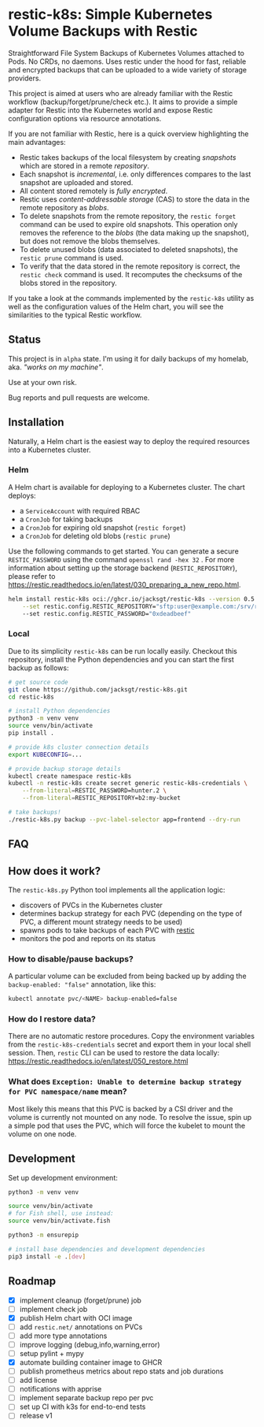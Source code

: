 # restic-k8s: Simple Kubernetes Volume Backups with Restic

Straightforward File System Backups of Kubernetes Volumes attached to Pods. No CRDs, no daemons.
Uses restic under the hood for fast, reliable and encrypted backups that can be uploaded to a wide variety of storage providers.

This project is aimed at users who are already familiar with the Restic workflow (backup/forget/prune/check etc.).
It aims to provide a simple adapter for Restic into the Kubernetes world and expose Restic configuration options via resource annotations.

If you are not familiar with Restic, here is a quick overview highlighting the main advantages:

* Restic takes backups of the local filesystem by creating *snapshots* which are stored in a remote *repository*.
* Each snapshot is *incremental*, i.e. only differences compares to the last snapshot are uploaded and stored.
* All content stored remotely is *fully encrypted*.
* Restic uses *content-addressable storage* (CAS) to store the data in the remote repository as *blobs*.
* To delete snapshots from the remote repository, the `restic forget` command can be used to expire old snapshots. This operation only removes the reference to the *blobs* (the data making up the snapshot), but does not remove the blobs themselves.
* To delete unused blobs (data associated to deleted snapshots), the `restic prune` command is used.
* To verify that the data stored in the remote repository is correct, the `restic check` command is used. It recomputes the checksums of the blobs stored in the repository.

If you take a look at the commands implemented by the `restic-k8s` utility as well as the configuration values of the Helm chart, you will see the similarities to the typical Restic workflow.

## Status

This project is in `alpha` state.
I'm using it for daily backups of my homelab, aka. *"works on my machine"*.

Use at your own risk.

Bug reports and pull requests are welcome.

## Installation

Naturally, a Helm chart is the easiest way to deploy the required resources into a Kubernetes cluster.

### Helm

A Helm chart is available for deploying to a Kubernetes cluster.
The chart deploys:

* a `ServiceAccount` with required RBAC
* a `CronJob` for taking backups
* a `CronJob` for expiring old snapshot (`restic forget`)
* a `CronJob` for deleting old blobs (`restic prune`)

Use the following commands to get started.
You can generate a secure `RESTIC_PASSWORD` using the command `openssl rand -hex 32` .
For more information about setting up the storage backend (`RESTIC_REPOSITORY`), please refer to <https://restic.readthedocs.io/en/latest/030_preparing_a_new_repo.html>.

```sh
helm install restic-k8s oci://ghcr.io/jacksgt/restic-k8s --version 0.5.0 \
    --set restic.config.RESTIC_REPOSITORY="sftp:user@example.com:/srv/restic-repo"
    --set restic.config.RESTIC_PASSWORD="0xdeadbeef"
```


### Local

Due to its simplicity `restic-k8s` can be run locally easily.
Checkout this repository, install the Python dependencies and you can start the first backup as follows:

```sh
# get source code
git clone https://github.com/jacksgt/restic-k8s.git
cd restic-k8s

# install Python dependencies
python3 -m venv venv
source venv/bin/activate
pip install .

# provide k8s cluster connection details
export KUBECONFIG=...

# provide backup storage details
kubectl create namespace restic-k8s
kubectl -n restic-k8s create secret generic restic-k8s-credentials \
    --from-literal=RESTIC_PASSWORD=hunter.2 \
    --from-literal=RESTIC_REPOSITORY=b2:my-bucket

# take backups!
./restic-k8s.py backup --pvc-label-selector app=frontend --dry-run
```

## FAQ

## How does it work?

The `restic-k8s.py` Python tool implements all the application logic:

* discovers of PVCs in the Kubernetes cluster
* determines backup strategy for each PVC (depending on the type of PVC, a different mount strategy needs to be used)
* spawns pods to take backups of each PVC with [restic](https://github.com/restic/restic/)
* monitors the pod and reports on its status

### How to disable/pause backups?

A particular volume can be excluded from being backed up by adding the `backup-enabled: "false"` annotation, like this:

```sh
kubectl annotate pvc/<NAME> backup-enabled=false
```

### How do I restore data?

There are no automatic restore procedures.
Copy the environment variables from the `restic-k8s-credentials` secret and export them in your local shell session.
Then, `restic` CLI can be used to restore the data locally: <https://restic.readthedocs.io/en/latest/050_restore.html>

### What does `Exception: Unable to determine backup strategy for PVC namespace/name` mean?

Most likely this means that this PVC is backed by a CSI driver and the volume is currently not mounted on any node. To resolve the issue, spin up a simple pod that uses the PVC, which will force the kubelet to mount the volume on one node.

## Development

Set up development environment:

```sh
python3 -m venv venv

source venv/bin/activate
# for Fish shell, use instead:
source venv/bin/activate.fish

python3 -m ensurepip

# install base dependencies and development dependencies
pip3 install -e .[dev]
```

## Roadmap

- [x] implement cleanup (forget/prune) job
- [ ] implement check job
- [x] publish Helm chart with OCI image
- [ ] add `restic.net/` annotations on PVCs
- [ ] add more type annotations
- [ ] improve logging (debug,info,warning,error)
- [ ] setup pylint + mypy
- [x] automate building container image to GHCR
- [ ] publish prometheus metrics about repo stats and job durations
- [ ] add license
- [ ] notifications with apprise
- [ ] implement separate backup repo per pvc
- [ ] set up CI with k3s for end-to-end tests
- [ ] release v1
